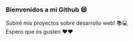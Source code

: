 ### Bienvenidos a mi Github 😄
Subiré mis proyectos sobre desarrollo web! 📚💻 \
Espero que os gusten ❤️❤️

<!--
**jesusmarzor/jesusmarzor** is a ✨ _special_ ✨ repository because its `README.md` (this file) appears on your GitHub profile.

Here are some ideas to get you started:

- 🔭 I’m currently working on ...
- 🌱 I’m currently learning ...
- 👯 I’m looking to collaborate on ...
- 🤔 I’m looking for help with ...
- 💬 Ask me about ...
- 📫 How to reach me: ...
- 😄 Pronouns: ...
- ⚡ Fun fact: ...
-->

